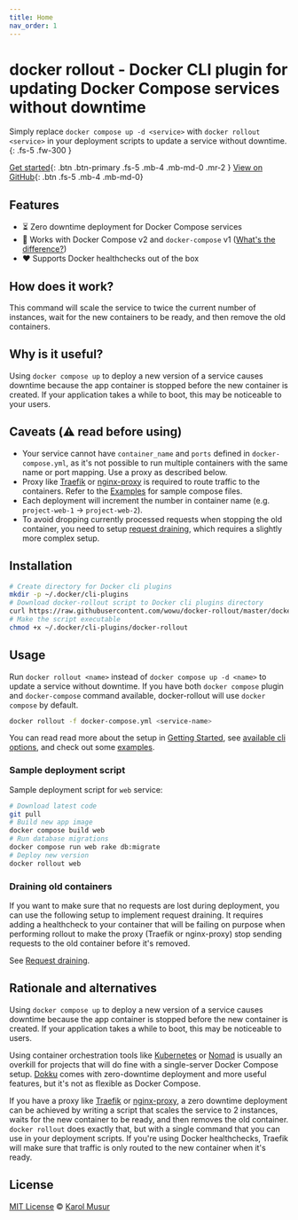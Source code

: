 ```yaml
---
title: Home
nav_order: 1
---
```


# docker rollout - Docker CLI plugin for updating Docker Compose services without downtime

Simply replace `docker compose up -d <service>` with `docker rollout <service>` in your deployment scripts to update a service without downtime.
{: .fs-5 .fw-300 }

[Get started](#installation){: .btn .btn-primary .fs-5 .mb-4 .mb-md-0 .mr-2 }
[View on GitHub](https://github.com/wowu/docker-rollout){: .btn .fs-5 .mb-4 .mb-md-0}

## Features

- ⏳ Zero downtime deployment for Docker Compose services
- 🐳 Works with Docker Compose v2 and `docker-compose` v1 ([What's the difference?](https://docs.docker.com/compose/releases/migrate/))
- ❤️ Supports Docker healthchecks out of the box

## How does it work?

This command will scale the service to twice the current number of instances, wait for the new containers to be ready, and then remove the old containers.

## Why is it useful?

Using `docker compose up` to deploy a new version of a service causes downtime because the app container is stopped before the new container is created. If your application takes a while to boot, this may be noticeable to your users.

## Caveats (⚠️ read before using)

- Your service cannot have `container_name` and `ports` defined in `docker-compose.yml`, as it's not possible to run multiple containers with the same name or port mapping. Use a proxy as described below.
- Proxy like [Traefik](https://github.com/traefik/traefik) or [nginx-proxy](https://github.com/nginx-proxy/nginx-proxy) is required to route traffic to the containers. Refer to the [Examples](examples) for sample compose files.
- Each deployment will increment the number in container name (e.g. `project-web-1` -> `project-web-2`).
- To avoid dropping currently processed requests when stopping the old container, you need to setup [request draining](#draining-old-containers), which requires a slightly more complex setup.

## Installation

```bash
# Create directory for Docker cli plugins
mkdir -p ~/.docker/cli-plugins
# Download docker-rollout script to Docker cli plugins directory
curl https://raw.githubusercontent.com/wowu/docker-rollout/master/docker-rollout -o ~/.docker/cli-plugins/docker-rollout
# Make the script executable
chmod +x ~/.docker/cli-plugins/docker-rollout
```

## Usage

Run `docker rollout <name>` instead of `docker compose up -d <name>` to update a service without downtime. If you have both `docker compose` plugin and `docker-compose` command available, docker-rollout will use `docker compose` by default.

```bash
docker rollout -f docker-compose.yml <service-name>
```

You can read read more about the setup in [Getting Started](getting-started), see [available cli options](cli-options), and check out some [examples](examples).

### Sample deployment script

Sample deployment script for `web` service:

```bash
# Download latest code
git pull
# Build new app image
docker compose build web
# Run database migrations
docker compose run web rake db:migrate
# Deploy new version
docker rollout web
```

### Draining old containers

If you want to make sure that no requests are lost during deployment, you can use the following setup to implement request draining. It requires adding a healthcheck to your container that will be failing on purpose when performing rollout to make the proxy (Traefik or nginx-proxy) stop sending requests to the old container before it's removed.

See [Request draining](request-draining).

## Rationale and alternatives

Using `docker compose up` to deploy a new version of a service causes downtime because the app container is stopped before the new container is created.
If your application takes a while to boot, this may be noticeable to users.

Using container orchestration tools like [Kubernetes](https://kubernetes.io/) or [Nomad](https://www.nomadproject.io/) is usually an overkill for projects that will do fine with a single-server Docker Compose setup. [Dokku](https://github.com/dokku/dokku) comes with zero-downtime deployment and more useful features, but it's not as flexible as Docker Compose.

If you have a proxy like [Traefik](https://github.com/traefik/traefik) or [nginx-proxy](https://github.com/nginx-proxy/nginx-proxy), a zero downtime deployment can be achieved by writing a script that scales the service to 2 instances, waits for the new container to be ready, and then removes the old container.
`docker rollout` does exactly that, but with a single command that you can use in your deployment scripts.
If you're using Docker healthchecks, Traefik will make sure that traffic is only routed to the new container when it's ready.

## License

[MIT License](https://github.com/wowu/docker-rollout/blob/main/LICENSE) &copy; [Karol Musur](https://wowu.dev)

